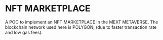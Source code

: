 # NFT MARKETPLACE
A POC to implement an NFT MARKETPLACE in the MEXT METAVERSE. The blockchain network used here is POLYGON, (due to faster transaction rate and low gas fees).

